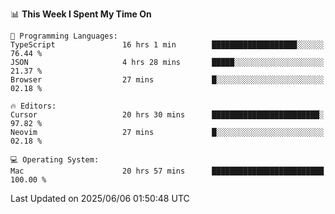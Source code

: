 <!--START_SECTION:waka-->
📊 **This Week I Spent My Time On** 

```text
💬 Programming Languages: 
TypeScript               16 hrs 1 min        ███████████████████░░░░░░   76.44 % 
JSON                     4 hrs 28 mins       █████░░░░░░░░░░░░░░░░░░░░   21.37 % 
Browser                  27 mins             █░░░░░░░░░░░░░░░░░░░░░░░░   02.18 % 

🔥 Editors: 
Cursor                   20 hrs 30 mins      ████████████████████████░   97.82 % 
Neovim                   27 mins             █░░░░░░░░░░░░░░░░░░░░░░░░   02.18 % 

💻 Operating System: 
Mac                      20 hrs 57 mins      █████████████████████████   100.00 % 
```


 Last Updated on 2025/06/06 01:50:48 UTC
<!--END_SECTION:waka-->
